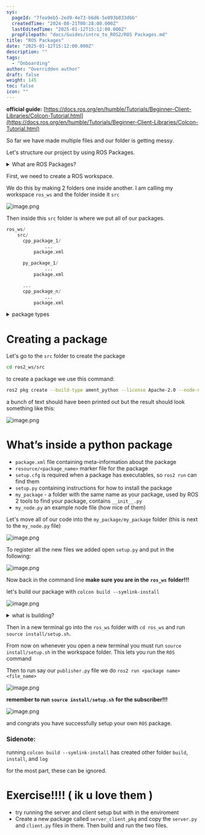 ```yaml
---
sys:
  pageId: "7fea9eb5-2ed9-4e73-b6d6-5e093b833dbb"
  createdTime: "2024-08-21T00:28:00.000Z"
  lastEditedTime: "2025-01-12T15:12:00.000Z"
  propFilepath: "docs/Guides/intro_to_ROS2/ROS Packages.md"
title: "ROS Packages"
date: "2025-01-12T15:12:00.000Z"
description: ""
tags:
  - "Onboarding"
author: "Overridden author"
draft: false
weight: 145
toc: false
icon: ""
---
```


**official guide:** [https://docs.ros.org/en/humble/Tutorials/Beginner-Client-Libraries/Colcon-Tutorial.html](https://docs.ros.org/en/humble/Tutorials/Beginner-Client-Libraries/Colcon-Tutorial.html)

So far we have made multiple files and our folder is getting messy.

Let's structure our project by using ROS Packages.

<details>

<summary>What are ROS Packages?</summary>

ROS Packages are, as the name implies, packages of code that are highly sharable between ROS developers.

They consist of a folder, `package.xml` file, and source code

```python
      cpp_package_1/
		      ... imagine much code files here ..
          package.xml
```

</details>

First, we need to create a ROS workspace.

We do this by making 2 folders one inside another. I am calling my workspace `ros_ws` and the folder inside it `src`

![image.png](https://prod-files-secure.s3.us-west-2.amazonaws.com/d518164a-d88e-44d1-a4ee-3adb3bd8bce0/70706947-fd18-4537-a67b-e12946812d31/image.png?X-Amz-Algorithm=AWS4-HMAC-SHA256&X-Amz-Content-Sha256=UNSIGNED-PAYLOAD&X-Amz-Credential=ASIAZI2LB466QANVABQT%2F20250227%2Fus-west-2%2Fs3%2Faws4_request&X-Amz-Date=20250227T100854Z&X-Amz-Expires=3600&X-Amz-Security-Token=IQoJb3JpZ2luX2VjEDkaCXVzLXdlc3QtMiJHMEUCIHg%2BpE%2B%2BvffglId3bMONzOaZGbHhL6J8KXI%2FLQAhHOHXAiEA6AQ3KeuvKR5G0SxnqrFblhJcvfMJ4vtJtm4D%2FSOVNHUq%2FwMIchAAGgw2Mzc0MjMxODM4MDUiDOF4cygVHmLUjTWcuyrcA8ENt5NZH%2B17bOOtEpNUObX3Dy0E76PI9d8SKO0gTohbKeZHLwmgKZJCyl2AFyzdwoPPj3%2BM6UtRYdQfjFrWooWbrr7fDnuHrFlIjculWU62C3ZOuCfUhSeq3f5o1Sv5l1weXbFiHIYtkGteCvHwf6%2FrdTRUW94HJZgS5b%2B0fyA%2FLzasOoOt6AlEidDP3xmyUh76igNg51qgv3QczUQSClbAIuHzvxyDIo9S6GYGzmam9WVphgoH58b47%2BD1Va1NNkqypiyfR2LikaS70Z3aiCupjoIXMaeTkuqSqaZzbqSyA8PZaqOjRoqYWbs%2FgA9ZL8zjL0bxGRwscXdXS39x%2FKdQquhDA0yzb1xWeOHmzcx%2ByGFmK%2BLh2mJaxpwZp1LukpiCHnuivAc8TfWbg9k0zcEofdeEnev52y10F2OgER3Nezdx5D3eRvTyM%2Fp6ab1BaIlfaIULK3%2FAlqJW%2Fx48FIpqaocBFAkdap85f5Yd4Hxm0KwiAPw9cZSl4UZdk74igNcWhPOMu8UR4Xh2xt2u5o4ofpIY54c8wI2GnKlvlp1iUclId2kjXWhV7jr2DDpi8bp12n%2FgDM1ay1r92Bj8FoBpD3RUcNcbVHtTwTr9Tw5F5wLpldOLbro3pS%2FIMO7RgL4GOqUB5vBaCRimuLhfrz4A%2FAI6Rgrlms1pIWPRl%2Bkj8fI%2FUBHIlf5SKPLLyqHFCRshTruEiRm6G0DkK6KiENLHv9KXJn8Sr5XO0YehQncvZzZLycpYnSpJKDgIYXSNKLBZsl4F%2BqXzTjYPPe%2F2lbsjt1n0K8DXkLDJDfJIPI%2FD4nLDIJcAOhRHBDnK1hIFSfvkRLW%2BrgdKUjZ%2FD6RM7vhcrCFpv6g1qybA&X-Amz-Signature=31d2171cd4971d640096d193e02615704ff67b8a7e23ee9c96d834206c04da7f&X-Amz-SignedHeaders=host&x-id=GetObject)

Then inside this `src` folder is where we put all of our packages.

```python
ros_ws/
    src/
      cpp_package_1/
		      ...
          package.xml

      py_package_1/
		      ...
          package.xml

      ...
      cpp_package_n/
		      ...
          package.xml

```

<details>

<summary>package types</summary>

packages can be either `C++` or python.

the intern file structure is different for each but for this guide we will stick to creating python packages

</details>

# Creating a package

Let's go to the `src` folder to create the package

```bash
cd ros2_ws/src
```

to create a package we use this command:

```bash
ros2 pkg create --build-type ament_python --license Apache-2.0 --node-name my_node my_package
```

a bunch of text should have been printed out but the result should look something like this:

![image.png](https://prod-files-secure.s3.us-west-2.amazonaws.com/d518164a-d88e-44d1-a4ee-3adb3bd8bce0/e6cf1e3f-8512-4a3e-b131-079f800bf3e8/image.png?X-Amz-Algorithm=AWS4-HMAC-SHA256&X-Amz-Content-Sha256=UNSIGNED-PAYLOAD&X-Amz-Credential=ASIAZI2LB466QANVABQT%2F20250227%2Fus-west-2%2Fs3%2Faws4_request&X-Amz-Date=20250227T100854Z&X-Amz-Expires=3600&X-Amz-Security-Token=IQoJb3JpZ2luX2VjEDkaCXVzLXdlc3QtMiJHMEUCIHg%2BpE%2B%2BvffglId3bMONzOaZGbHhL6J8KXI%2FLQAhHOHXAiEA6AQ3KeuvKR5G0SxnqrFblhJcvfMJ4vtJtm4D%2FSOVNHUq%2FwMIchAAGgw2Mzc0MjMxODM4MDUiDOF4cygVHmLUjTWcuyrcA8ENt5NZH%2B17bOOtEpNUObX3Dy0E76PI9d8SKO0gTohbKeZHLwmgKZJCyl2AFyzdwoPPj3%2BM6UtRYdQfjFrWooWbrr7fDnuHrFlIjculWU62C3ZOuCfUhSeq3f5o1Sv5l1weXbFiHIYtkGteCvHwf6%2FrdTRUW94HJZgS5b%2B0fyA%2FLzasOoOt6AlEidDP3xmyUh76igNg51qgv3QczUQSClbAIuHzvxyDIo9S6GYGzmam9WVphgoH58b47%2BD1Va1NNkqypiyfR2LikaS70Z3aiCupjoIXMaeTkuqSqaZzbqSyA8PZaqOjRoqYWbs%2FgA9ZL8zjL0bxGRwscXdXS39x%2FKdQquhDA0yzb1xWeOHmzcx%2ByGFmK%2BLh2mJaxpwZp1LukpiCHnuivAc8TfWbg9k0zcEofdeEnev52y10F2OgER3Nezdx5D3eRvTyM%2Fp6ab1BaIlfaIULK3%2FAlqJW%2Fx48FIpqaocBFAkdap85f5Yd4Hxm0KwiAPw9cZSl4UZdk74igNcWhPOMu8UR4Xh2xt2u5o4ofpIY54c8wI2GnKlvlp1iUclId2kjXWhV7jr2DDpi8bp12n%2FgDM1ay1r92Bj8FoBpD3RUcNcbVHtTwTr9Tw5F5wLpldOLbro3pS%2FIMO7RgL4GOqUB5vBaCRimuLhfrz4A%2FAI6Rgrlms1pIWPRl%2Bkj8fI%2FUBHIlf5SKPLLyqHFCRshTruEiRm6G0DkK6KiENLHv9KXJn8Sr5XO0YehQncvZzZLycpYnSpJKDgIYXSNKLBZsl4F%2BqXzTjYPPe%2F2lbsjt1n0K8DXkLDJDfJIPI%2FD4nLDIJcAOhRHBDnK1hIFSfvkRLW%2BrgdKUjZ%2FD6RM7vhcrCFpv6g1qybA&X-Amz-Signature=2c0162ee70515087306a8325ef06f4685d62654ca8f98fb0bf164844f1cf25bb&X-Amz-SignedHeaders=host&x-id=GetObject)

# What’s inside a python package

- `package.xml` file containing meta-information about the package
- `resource/<package_name>` marker file for the package
- `setup.cfg` is required when a package has executables, so `ros2 run` can find them
- `setup.py` containing instructions for how to install the package
- `my_package` - a folder with the same name as your package, used by ROS 2 tools to find your package, contains `__init__.py`
- `my_node.py` an example node file (how nice of them)

Let's move all of our code into the `my_package/my_package` folder (this is next to the `my_node.py` file)

![image.png](https://prod-files-secure.s3.us-west-2.amazonaws.com/d518164a-d88e-44d1-a4ee-3adb3bd8bce0/9ce58f11-0da9-4d3e-b86d-506a9685d378/image.png?X-Amz-Algorithm=AWS4-HMAC-SHA256&X-Amz-Content-Sha256=UNSIGNED-PAYLOAD&X-Amz-Credential=ASIAZI2LB466QANVABQT%2F20250227%2Fus-west-2%2Fs3%2Faws4_request&X-Amz-Date=20250227T100854Z&X-Amz-Expires=3600&X-Amz-Security-Token=IQoJb3JpZ2luX2VjEDkaCXVzLXdlc3QtMiJHMEUCIHg%2BpE%2B%2BvffglId3bMONzOaZGbHhL6J8KXI%2FLQAhHOHXAiEA6AQ3KeuvKR5G0SxnqrFblhJcvfMJ4vtJtm4D%2FSOVNHUq%2FwMIchAAGgw2Mzc0MjMxODM4MDUiDOF4cygVHmLUjTWcuyrcA8ENt5NZH%2B17bOOtEpNUObX3Dy0E76PI9d8SKO0gTohbKeZHLwmgKZJCyl2AFyzdwoPPj3%2BM6UtRYdQfjFrWooWbrr7fDnuHrFlIjculWU62C3ZOuCfUhSeq3f5o1Sv5l1weXbFiHIYtkGteCvHwf6%2FrdTRUW94HJZgS5b%2B0fyA%2FLzasOoOt6AlEidDP3xmyUh76igNg51qgv3QczUQSClbAIuHzvxyDIo9S6GYGzmam9WVphgoH58b47%2BD1Va1NNkqypiyfR2LikaS70Z3aiCupjoIXMaeTkuqSqaZzbqSyA8PZaqOjRoqYWbs%2FgA9ZL8zjL0bxGRwscXdXS39x%2FKdQquhDA0yzb1xWeOHmzcx%2ByGFmK%2BLh2mJaxpwZp1LukpiCHnuivAc8TfWbg9k0zcEofdeEnev52y10F2OgER3Nezdx5D3eRvTyM%2Fp6ab1BaIlfaIULK3%2FAlqJW%2Fx48FIpqaocBFAkdap85f5Yd4Hxm0KwiAPw9cZSl4UZdk74igNcWhPOMu8UR4Xh2xt2u5o4ofpIY54c8wI2GnKlvlp1iUclId2kjXWhV7jr2DDpi8bp12n%2FgDM1ay1r92Bj8FoBpD3RUcNcbVHtTwTr9Tw5F5wLpldOLbro3pS%2FIMO7RgL4GOqUB5vBaCRimuLhfrz4A%2FAI6Rgrlms1pIWPRl%2Bkj8fI%2FUBHIlf5SKPLLyqHFCRshTruEiRm6G0DkK6KiENLHv9KXJn8Sr5XO0YehQncvZzZLycpYnSpJKDgIYXSNKLBZsl4F%2BqXzTjYPPe%2F2lbsjt1n0K8DXkLDJDfJIPI%2FD4nLDIJcAOhRHBDnK1hIFSfvkRLW%2BrgdKUjZ%2FD6RM7vhcrCFpv6g1qybA&X-Amz-Signature=4c5c0ea9ca0fb1a5b7a940f73ee9d8d55317ab27a96860fc0242476ac09027b5&X-Amz-SignedHeaders=host&x-id=GetObject)

To register all the new files we added open `setup.py` and put in the following:

![image.png](https://prod-files-secure.s3.us-west-2.amazonaws.com/d518164a-d88e-44d1-a4ee-3adb3bd8bce0/1cd7c262-4cae-4496-9d75-c178537d24a2/image.png?X-Amz-Algorithm=AWS4-HMAC-SHA256&X-Amz-Content-Sha256=UNSIGNED-PAYLOAD&X-Amz-Credential=ASIAZI2LB466QANVABQT%2F20250227%2Fus-west-2%2Fs3%2Faws4_request&X-Amz-Date=20250227T100854Z&X-Amz-Expires=3600&X-Amz-Security-Token=IQoJb3JpZ2luX2VjEDkaCXVzLXdlc3QtMiJHMEUCIHg%2BpE%2B%2BvffglId3bMONzOaZGbHhL6J8KXI%2FLQAhHOHXAiEA6AQ3KeuvKR5G0SxnqrFblhJcvfMJ4vtJtm4D%2FSOVNHUq%2FwMIchAAGgw2Mzc0MjMxODM4MDUiDOF4cygVHmLUjTWcuyrcA8ENt5NZH%2B17bOOtEpNUObX3Dy0E76PI9d8SKO0gTohbKeZHLwmgKZJCyl2AFyzdwoPPj3%2BM6UtRYdQfjFrWooWbrr7fDnuHrFlIjculWU62C3ZOuCfUhSeq3f5o1Sv5l1weXbFiHIYtkGteCvHwf6%2FrdTRUW94HJZgS5b%2B0fyA%2FLzasOoOt6AlEidDP3xmyUh76igNg51qgv3QczUQSClbAIuHzvxyDIo9S6GYGzmam9WVphgoH58b47%2BD1Va1NNkqypiyfR2LikaS70Z3aiCupjoIXMaeTkuqSqaZzbqSyA8PZaqOjRoqYWbs%2FgA9ZL8zjL0bxGRwscXdXS39x%2FKdQquhDA0yzb1xWeOHmzcx%2ByGFmK%2BLh2mJaxpwZp1LukpiCHnuivAc8TfWbg9k0zcEofdeEnev52y10F2OgER3Nezdx5D3eRvTyM%2Fp6ab1BaIlfaIULK3%2FAlqJW%2Fx48FIpqaocBFAkdap85f5Yd4Hxm0KwiAPw9cZSl4UZdk74igNcWhPOMu8UR4Xh2xt2u5o4ofpIY54c8wI2GnKlvlp1iUclId2kjXWhV7jr2DDpi8bp12n%2FgDM1ay1r92Bj8FoBpD3RUcNcbVHtTwTr9Tw5F5wLpldOLbro3pS%2FIMO7RgL4GOqUB5vBaCRimuLhfrz4A%2FAI6Rgrlms1pIWPRl%2Bkj8fI%2FUBHIlf5SKPLLyqHFCRshTruEiRm6G0DkK6KiENLHv9KXJn8Sr5XO0YehQncvZzZLycpYnSpJKDgIYXSNKLBZsl4F%2BqXzTjYPPe%2F2lbsjt1n0K8DXkLDJDfJIPI%2FD4nLDIJcAOhRHBDnK1hIFSfvkRLW%2BrgdKUjZ%2FD6RM7vhcrCFpv6g1qybA&X-Amz-Signature=16ddf3ae6e927827af3f66aa8bf03f2cad07008ed896183e0bfe3755a0b765e3&X-Amz-SignedHeaders=host&x-id=GetObject)

Now back in the command line **make sure you are in the** **`ros_ws`** **folder!!!**

let's build our package with `colcon build --symlink-install`

![image.png](https://prod-files-secure.s3.us-west-2.amazonaws.com/d518164a-d88e-44d1-a4ee-3adb3bd8bce0/2f2a0d27-b173-48fd-b189-5f5c0ce65619/image.png?X-Amz-Algorithm=AWS4-HMAC-SHA256&X-Amz-Content-Sha256=UNSIGNED-PAYLOAD&X-Amz-Credential=ASIAZI2LB466QANVABQT%2F20250227%2Fus-west-2%2Fs3%2Faws4_request&X-Amz-Date=20250227T100854Z&X-Amz-Expires=3600&X-Amz-Security-Token=IQoJb3JpZ2luX2VjEDkaCXVzLXdlc3QtMiJHMEUCIHg%2BpE%2B%2BvffglId3bMONzOaZGbHhL6J8KXI%2FLQAhHOHXAiEA6AQ3KeuvKR5G0SxnqrFblhJcvfMJ4vtJtm4D%2FSOVNHUq%2FwMIchAAGgw2Mzc0MjMxODM4MDUiDOF4cygVHmLUjTWcuyrcA8ENt5NZH%2B17bOOtEpNUObX3Dy0E76PI9d8SKO0gTohbKeZHLwmgKZJCyl2AFyzdwoPPj3%2BM6UtRYdQfjFrWooWbrr7fDnuHrFlIjculWU62C3ZOuCfUhSeq3f5o1Sv5l1weXbFiHIYtkGteCvHwf6%2FrdTRUW94HJZgS5b%2B0fyA%2FLzasOoOt6AlEidDP3xmyUh76igNg51qgv3QczUQSClbAIuHzvxyDIo9S6GYGzmam9WVphgoH58b47%2BD1Va1NNkqypiyfR2LikaS70Z3aiCupjoIXMaeTkuqSqaZzbqSyA8PZaqOjRoqYWbs%2FgA9ZL8zjL0bxGRwscXdXS39x%2FKdQquhDA0yzb1xWeOHmzcx%2ByGFmK%2BLh2mJaxpwZp1LukpiCHnuivAc8TfWbg9k0zcEofdeEnev52y10F2OgER3Nezdx5D3eRvTyM%2Fp6ab1BaIlfaIULK3%2FAlqJW%2Fx48FIpqaocBFAkdap85f5Yd4Hxm0KwiAPw9cZSl4UZdk74igNcWhPOMu8UR4Xh2xt2u5o4ofpIY54c8wI2GnKlvlp1iUclId2kjXWhV7jr2DDpi8bp12n%2FgDM1ay1r92Bj8FoBpD3RUcNcbVHtTwTr9Tw5F5wLpldOLbro3pS%2FIMO7RgL4GOqUB5vBaCRimuLhfrz4A%2FAI6Rgrlms1pIWPRl%2Bkj8fI%2FUBHIlf5SKPLLyqHFCRshTruEiRm6G0DkK6KiENLHv9KXJn8Sr5XO0YehQncvZzZLycpYnSpJKDgIYXSNKLBZsl4F%2BqXzTjYPPe%2F2lbsjt1n0K8DXkLDJDfJIPI%2FD4nLDIJcAOhRHBDnK1hIFSfvkRLW%2BrgdKUjZ%2FD6RM7vhcrCFpv6g1qybA&X-Amz-Signature=c47f24a386d160860369b371de2db4dc690a2868b40388c1c43409870cb76be8&X-Amz-SignedHeaders=host&x-id=GetObject)

<details>

<summary>what is building?</summary>

if you are a CS major at Rose-Hulman you will learn the answer to this in CSSE132

but TLDR; is it combines all the code files into one program that can be run easily 

</details>

Then in a new terminal go into the `ros_ws` folder with `cd ros_ws` and run `source install/setup.sh`. 

From now on whenever you open a new terminal you must run `source install/setup.sh` in the workspace folder. This lets you run the `ROS` command

Then to run say our `publisher.py` file we do `ros2 run <package name> <file_name>`

![image.png](https://prod-files-secure.s3.us-west-2.amazonaws.com/d518164a-d88e-44d1-a4ee-3adb3bd8bce0/4f4b1219-3a44-4632-aa0a-ce3471699f59/image.png?X-Amz-Algorithm=AWS4-HMAC-SHA256&X-Amz-Content-Sha256=UNSIGNED-PAYLOAD&X-Amz-Credential=ASIAZI2LB466QANVABQT%2F20250227%2Fus-west-2%2Fs3%2Faws4_request&X-Amz-Date=20250227T100854Z&X-Amz-Expires=3600&X-Amz-Security-Token=IQoJb3JpZ2luX2VjEDkaCXVzLXdlc3QtMiJHMEUCIHg%2BpE%2B%2BvffglId3bMONzOaZGbHhL6J8KXI%2FLQAhHOHXAiEA6AQ3KeuvKR5G0SxnqrFblhJcvfMJ4vtJtm4D%2FSOVNHUq%2FwMIchAAGgw2Mzc0MjMxODM4MDUiDOF4cygVHmLUjTWcuyrcA8ENt5NZH%2B17bOOtEpNUObX3Dy0E76PI9d8SKO0gTohbKeZHLwmgKZJCyl2AFyzdwoPPj3%2BM6UtRYdQfjFrWooWbrr7fDnuHrFlIjculWU62C3ZOuCfUhSeq3f5o1Sv5l1weXbFiHIYtkGteCvHwf6%2FrdTRUW94HJZgS5b%2B0fyA%2FLzasOoOt6AlEidDP3xmyUh76igNg51qgv3QczUQSClbAIuHzvxyDIo9S6GYGzmam9WVphgoH58b47%2BD1Va1NNkqypiyfR2LikaS70Z3aiCupjoIXMaeTkuqSqaZzbqSyA8PZaqOjRoqYWbs%2FgA9ZL8zjL0bxGRwscXdXS39x%2FKdQquhDA0yzb1xWeOHmzcx%2ByGFmK%2BLh2mJaxpwZp1LukpiCHnuivAc8TfWbg9k0zcEofdeEnev52y10F2OgER3Nezdx5D3eRvTyM%2Fp6ab1BaIlfaIULK3%2FAlqJW%2Fx48FIpqaocBFAkdap85f5Yd4Hxm0KwiAPw9cZSl4UZdk74igNcWhPOMu8UR4Xh2xt2u5o4ofpIY54c8wI2GnKlvlp1iUclId2kjXWhV7jr2DDpi8bp12n%2FgDM1ay1r92Bj8FoBpD3RUcNcbVHtTwTr9Tw5F5wLpldOLbro3pS%2FIMO7RgL4GOqUB5vBaCRimuLhfrz4A%2FAI6Rgrlms1pIWPRl%2Bkj8fI%2FUBHIlf5SKPLLyqHFCRshTruEiRm6G0DkK6KiENLHv9KXJn8Sr5XO0YehQncvZzZLycpYnSpJKDgIYXSNKLBZsl4F%2BqXzTjYPPe%2F2lbsjt1n0K8DXkLDJDfJIPI%2FD4nLDIJcAOhRHBDnK1hIFSfvkRLW%2BrgdKUjZ%2FD6RM7vhcrCFpv6g1qybA&X-Amz-Signature=58304b4909b9a19cfaf1faaf2d2e4570b66a97f3b2fa444c600c53bf688edbdd&X-Amz-SignedHeaders=host&x-id=GetObject)

**remember to run** **`source install/setup.sh`** **for the subscriber!!!**

![image.png](https://prod-files-secure.s3.us-west-2.amazonaws.com/d518164a-d88e-44d1-a4ee-3adb3bd8bce0/02121119-dad4-49ec-8356-c956108b4243/image.png?X-Amz-Algorithm=AWS4-HMAC-SHA256&X-Amz-Content-Sha256=UNSIGNED-PAYLOAD&X-Amz-Credential=ASIAZI2LB466QANVABQT%2F20250227%2Fus-west-2%2Fs3%2Faws4_request&X-Amz-Date=20250227T100854Z&X-Amz-Expires=3600&X-Amz-Security-Token=IQoJb3JpZ2luX2VjEDkaCXVzLXdlc3QtMiJHMEUCIHg%2BpE%2B%2BvffglId3bMONzOaZGbHhL6J8KXI%2FLQAhHOHXAiEA6AQ3KeuvKR5G0SxnqrFblhJcvfMJ4vtJtm4D%2FSOVNHUq%2FwMIchAAGgw2Mzc0MjMxODM4MDUiDOF4cygVHmLUjTWcuyrcA8ENt5NZH%2B17bOOtEpNUObX3Dy0E76PI9d8SKO0gTohbKeZHLwmgKZJCyl2AFyzdwoPPj3%2BM6UtRYdQfjFrWooWbrr7fDnuHrFlIjculWU62C3ZOuCfUhSeq3f5o1Sv5l1weXbFiHIYtkGteCvHwf6%2FrdTRUW94HJZgS5b%2B0fyA%2FLzasOoOt6AlEidDP3xmyUh76igNg51qgv3QczUQSClbAIuHzvxyDIo9S6GYGzmam9WVphgoH58b47%2BD1Va1NNkqypiyfR2LikaS70Z3aiCupjoIXMaeTkuqSqaZzbqSyA8PZaqOjRoqYWbs%2FgA9ZL8zjL0bxGRwscXdXS39x%2FKdQquhDA0yzb1xWeOHmzcx%2ByGFmK%2BLh2mJaxpwZp1LukpiCHnuivAc8TfWbg9k0zcEofdeEnev52y10F2OgER3Nezdx5D3eRvTyM%2Fp6ab1BaIlfaIULK3%2FAlqJW%2Fx48FIpqaocBFAkdap85f5Yd4Hxm0KwiAPw9cZSl4UZdk74igNcWhPOMu8UR4Xh2xt2u5o4ofpIY54c8wI2GnKlvlp1iUclId2kjXWhV7jr2DDpi8bp12n%2FgDM1ay1r92Bj8FoBpD3RUcNcbVHtTwTr9Tw5F5wLpldOLbro3pS%2FIMO7RgL4GOqUB5vBaCRimuLhfrz4A%2FAI6Rgrlms1pIWPRl%2Bkj8fI%2FUBHIlf5SKPLLyqHFCRshTruEiRm6G0DkK6KiENLHv9KXJn8Sr5XO0YehQncvZzZLycpYnSpJKDgIYXSNKLBZsl4F%2BqXzTjYPPe%2F2lbsjt1n0K8DXkLDJDfJIPI%2FD4nLDIJcAOhRHBDnK1hIFSfvkRLW%2BrgdKUjZ%2FD6RM7vhcrCFpv6g1qybA&X-Amz-Signature=071c41957702e0e91ce2c9e23b8faa2089f732be7a4782d55228180c470693b7&X-Amz-SignedHeaders=host&x-id=GetObject)

and congrats you have successfully setup your own `ROS` package.

### Sidenote:

running `colcon build --symlink-install` has created other folder `build`, `install`, and `log`

for the most part, these can be ignored.

# Exercise!!!! ( ik u love them )

- try running the server and client setup but with in the enviroment
- Create a new package called `server_client_pkg` and copy the `server.py` and `client.py` files in there. Then build and run the two files.
